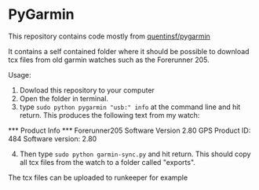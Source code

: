 PyGarmin
========

This repository contains code mostly from [quentinsf/pygarmin](https://github.com/quentinsf/pygarmin)


It contains a self contained folder where it should be possible to download tcx files from old garmin watches such as
the Forerunner 205.

Usage:

1. Dowload this repository to your computer
2. Open the folder in terminal.
3. type `sudo python pygarmin "usb:" info` at the command line and hit return.
This produces the following text from my watch:

*** Product Info ***
Forerunner205 Software Version 2.80
GPS Product ID: 484
Software version: 2.80

4. Then type `sudo python garmin-sync.py` and hit return.
This should copy all tcx files from the watch to a folder called "exports".

The tcx files can be uploaded to runkeeper for example
